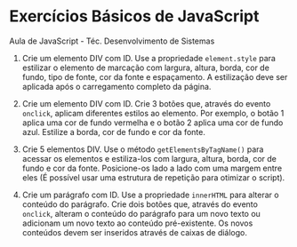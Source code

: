 
# Exercícios Básicos de JavaScript
Aula de JavaScript - Téc. Desenvolvimento de Sistemas

 1. Crie um elemento DIV com ID. Use a propriedade `element.style` para estilizar o elemento  de marcação com largura, altura, borda, cor de fundo, tipo de fonte, cor da fonte e espaçamento. A estilização deve ser aplicada após o carregamento completo da página.
 
 2. Crie um elemento DIV com ID. Crie 3 botões que, através do evento `onclick`, aplicam diferentes estilos ao elemento. Por exemplo, o botão 1 aplica uma cor de fundo vermelha e o botão 2 aplica uma cor de fundo azul. Estilize a borda, cor de fundo e cor da fonte.
 
 3. Crie 5 elementos DIV. Use o método `getElementsByTagName()` para acessar os elementos  e estiliza-los com largura, altura, borda, cor de fundo e cor da fonte. Posicione-os lado a lado com uma margem entre eles (É possível usar uma estrutura de repetição para otimizar o script).
 
 4. Crie um parágrafo com ID. Use a propriedade `innerHTML` para alterar o conteúdo do parágrafo. Crie dois botões que, através do evento `onclick`, alteram o conteúdo do parágrafo para um novo texto ou adicionam um novo texto ao conteúdo pré-existente. Os novos conteúdos devem ser inseridos através de caixas de diálogo.



